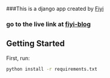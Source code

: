###This is a django app created by [Fiyi](https://fiyifoluwa.vercel.app)

### go to the live link at [fiyi-blog](fiyi-blog.herokuapp.com)

## Getting Started

First, run:

```bash
python install -r requirements.txt
```
